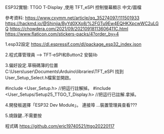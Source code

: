 ESP32實驗: TTGO T-Display ,使用 TFT_eSPI 控制螢幕顯示 中文/圖檔

參考資料:
https://www.cxymm.net/article/qq_35274097/111501933
https://hackmd.io/@Shinjia/ByYd0XXo8/%2FGTu9Ew4EQHKXpcwWC2uLGQ
https://chowdera.com/2021/09/20210918113606411C.html
https://www.flaticon.com/stickers-packs/4?order_by=4

1.esp32設定
https://dl.espressif.com/dl/package_esp32_index.json

2.程式庫管理員 --> TFT-eSPI和Button2 安裝lib

3.偏好設定.草稿碼簿的位置
C:\Users\user\Documents\Arduino\libraries\TFT_eSPI
找到User_Setup_Select.h檔案並開啟。


#include <User_Setup.h> //把這行註解掉。
#include <User_Setups/Setup25_TTGO_T_Display.h>		 //把這行已註解.拿掉。


4.開發板選擇「ESP32 Dev Module」。
連接埠 ...裝置管理員查看???


5.燒錄鍵..不需要按

程式碼
https://github.com/eric19740521/ttgo20220117
